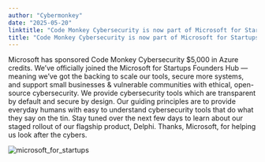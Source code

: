 ```yaml
---
author: "Cybermonkey"
date: "2025-05-20"
linktitle: "Code Monkey Cybersecurity is now part of Microsoft for Startups"
title: "Code Monkey Cybersecurity is now part of Microsoft for Startups"
---
```


Microsoft has sponsored Code Monkey Cybersecurity $5,000 in Azure credits.
We’ve officially joined the Microsoft for Startups Founders Hub — meaning we’ve got the backing to scale our tools, secure more systems, and support small businesses & vulnerable communities with ethical, open-source cybersecurity.
We provide cybersecurity tools which are transparent by default and secure by design. Our guiding principles are to provide everyday humans with easy to understand cybersecurity tools that do what they say on the tin.
Stay tuned over the next few days to learn about our staged rollout of our flagship product, Delphi.
Thanks, Microsoft, for helping us look after the cybers.

![microsoft_for_startups](/images/microsoft_for_startups.jpg)
